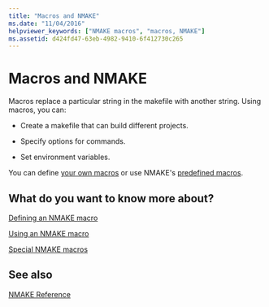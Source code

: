 ```yaml
---
title: "Macros and NMAKE"
ms.date: "11/04/2016"
helpviewer_keywords: ["NMAKE macros", "macros, NMAKE"]
ms.assetid: d424fd47-63eb-4982-9410-6f412730c265
---
```

# Macros and NMAKE

Macros replace a particular string in the makefile with another string. Using macros, you can:

- Create a makefile that can build different projects.

- Specify options for commands.

- Set environment variables.

You can define [your own macros](../build/defining-an-nmake-macro.md) or use NMAKE's [predefined macros](../build/special-nmake-macros.md).

## What do you want to know more about?

[Defining an NMAKE macro](../build/defining-an-nmake-macro.md)

[Using an NMAKE macro](../build/using-an-nmake-macro.md)

[Special NMAKE macros](../build/special-nmake-macros.md)

## See also

[NMAKE Reference](../build/nmake-reference.md)

